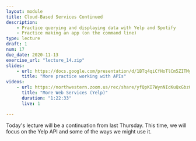 ```yaml
---
layout: module
title: Cloud-Based Services Continued
description:
    - Practice querying and displaying data with Yelp and Spotify
    - Practice making an app (on the command line)
type: lecture
draft: 1
num: 17
due_date: 2020-11-13
exercise_url: "lecture_14.zip"
slides:
    - url: https://docs.google.com/presentation/d/1BTq4qiCfHoTlCm5ZITMg9Dpju5MQRNRHfbbSM0cHqCg/edit?usp=sharing
      title: "More practice working with APIs"
videos:
    - url: https://northwestern.zoom.us/rec/share/yfQpKI7WynNIcKuQxGbzQ5AtL6H1X6a81HUd-KUJzUjOiDOBtstY_5j0yNjsmQhU?startTime=1591129662000
      title: "More Web Services (Yelp)"
      duration: "1:22:33"
      live: 1

---
```


Today's lecture will be a continuation from last Thursday. This time, we will focus on the Yelp API and some of the ways we might use it.